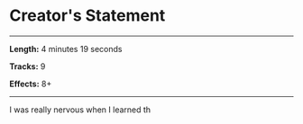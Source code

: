 # Creator's Statement

----------------------------------------------------------------

**Length:** 4 minutes 19 seconds

**Tracks:** 9

**Effects:** 8+

------------------------------------------------------------------

I was really nervous when I learned th



